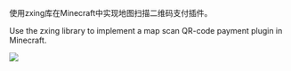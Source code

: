 

使用zxing库在Minecraft中实现地图扫描二维码支付插件。

Use the zxing library to implement a map scan QR-code payment plugin in Minecraft.

![](https://s2.loli.net/2023/12/22/UovJ6PHBOIGsCuT.png)